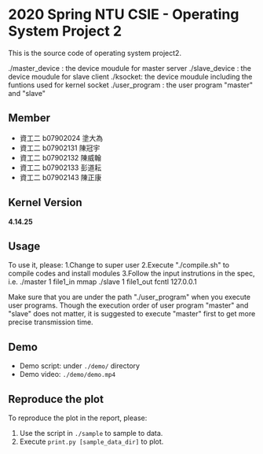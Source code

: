 # 2020 Spring NTU CSIE - Operating System Project 2

This is the source code of operating system project2.

./master_device : the device moudule for master server
./slave_device  : the device moudule for slave client
./ksocket: the device moudule including the funtions used for kernel socket
./user_program : the user program "master" and "slave"

## Member

* 資工二 b07902024 塗大為
* 資工二 b07902131 陳冠宇
* 資工二 b07902132 陳威翰
* 資工二 b07902133 彭道耘
* 資工二 b07902143 陳正康

## Kernel Version
**4.14.25**

## Usage

To use it, please:
1.Change to super user
2.Execute "./compile.sh" to compile codes and install modules
3.Follow the input instrutions in the spec, 
i.e.
./master 1 file1_in mmap
./slave 1 file1_out fcntl 127.0.0.1

Make sure that you are under the path "./user_program" when you execute user programs.
Though the execution order of user program "master" and "slave" does not matter,
it is suggested to execute "master" first to get more precise transmission time.

## Demo

* Demo script: under `./demo/` directory
* Demo video: `./demo/demo.mp4`

## Reproduce the plot

To reproduce the plot in the report, please:
1. Use the script in `./sample` to sample to data.
2. Execute `print.py [sample_data_dir]` to plot.
